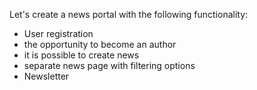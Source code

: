Let's create a news portal with the following functionality:
- User registration
- the opportunity to become an author
- it is possible to create news
- separate news page with filtering options
- Newsletter